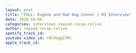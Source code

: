 ```yaml
---
layout: post
title: "FULL: Eugene and Mad Dog Connor | R3 Interview"
date: 2020-10-08
categories: interviews rewind-recap-relive
author: rewind-recap-relive
spotify_track_id: 
youtube_video_id: rNl4UggITRc
apple_track_id: 
---
```

